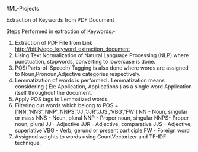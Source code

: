 #ML-Projects

Extraction of Keywords from PDF Document

Steps Performed in extraction of Keywords:-
1. Extraction of PDF File from Link http://bit.ly/epo_keyword_extraction_document
2. Using Text Normalization of Natural Language Processing (NLP)
	where punctuation, stopwords, converting to lowercase is done.
3. POS(Parts-of-Speech) Tagging is also done where words are assigned to Noun,Pronoun,Adjective categories respectively.
4. Lemmatization of words is performed . Lemmatization means considering ( Ex: Application, Applications ) as a single word Application 
	itself throughout the document.
5. Apply POS tags to Lemmatized words.
6. Filtering out words which belong to POS =['NN','NNS','NNP','NNPS','JJ','JJR','JJS','VBG','FW']
   NN  - Noun, singular or mass
   NNS - Noun, plural
   NNP - Proper noun, singular
   NNPS- Proper noun, plural
   JJ  - Adjective
   JJR - Adjective, comparative
   JJS - Adjective, superlative
   VBG - Verb, gerund or present participle
   FW  - Foreign word
7. Assigned weights to words using CountVectorizer and TF-IDF technique. 